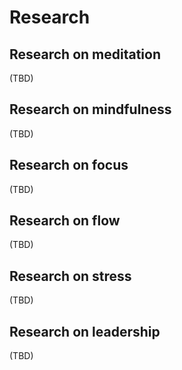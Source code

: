 # Research

## Research on meditation
(TBD)

## Research on mindfulness
(TBD)

## Research on focus
(TBD)

## Research on flow
(TBD)

## Research on stress
(TBD)

## Research on leadership
(TBD)